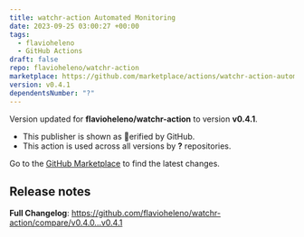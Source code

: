 ```yaml
---
title: watchr-action Automated Monitoring
date: 2023-09-25 03:00:27 +00:00
tags:
  - flavioheleno
  - GitHub Actions
draft: false
repo: flavioheleno/watchr-action
marketplace: https://github.com/marketplace/actions/watchr-action-automated-monitoring
version: v0.4.1
dependentsNumber: "?"
---
```



Version updated for **flavioheleno/watchr-action** to version **v0.4.1**.
- This publisher is shown as erified by GitHub.
- This action is used across all versions by **?** repositories.

Go to the [GitHub Marketplace](https://github.com/marketplace/actions/watchr-action-automated-monitoring) to find the latest changes.

## Release notes

**Full Changelog**: https://github.com/flavioheleno/watchr-action/compare/v0.4.0...v0.4.1
